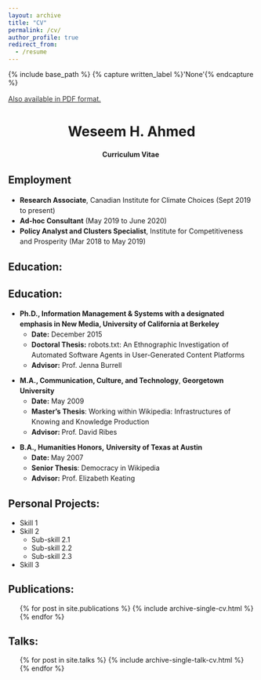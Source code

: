 ```yaml
---
layout: archive
title: "CV"
permalink: /cv/
author_profile: true
redirect_from:
  - /resume
---
```


{% include base_path %}
{% capture written_label %}'None'{% endcapture %}

<u><a style="line-height: 1.5;" href="http://weseemahmed.github.io/files/Weseem-Ahmed-Resume.pdf"><span style="color: #333333;"><span>Also available in PDF format.</span></span></a></u>

<h1 class="western" align="center"><b>Weseem H. Ahmed</b></h1>
<p style="line-height: 1.5;" align="center"><span><b>Curriculum Vitae</b> </span></p>

<h2>Employment</h2>
<ul style="line-height: 1.5; margin: 10px 0;">
  <li><span><b>Research Associate</b>, Canadian Institute for Climate Choices (Sept 2019 to present)</span></li>
    <li><span><b>Ad-hoc Consultant</b> (May 2019 to June 2020)</span></li>
    <li><span><b>Policy Analyst and Clusters Specialist</b>, Institute for Competitiveness and Prosperity (Mar 2018 to May 2019)</span></li>
</ul>

<h2>Education:</h2>
<a name="education"><h2 class="western">Education:</h2></a>
<ul style="line-height: 1.5; margin: 10px 0;">
 	<li><span><b>Ph.D., </b></span><span><b>Information Management & Systems with a designated emphasis in New Media</b></span><span><b>, University of California at Berkeley</b></span>
<ul>
 	<li><strong><span><b>Date:</b></span></strong><span> December 2015</span></li>
  <li><b><span>Doctoral Thesis:</b></span><span> robots.txt: An Ethnographic Investigation of Automated Software Agents in User-Generated Content Platforms</span></li>
 	<li><span><b>Advisor:</b></span><span> Prof. Jenna Burrell</span></li>
</ul>
</li>
</ul>
<ul style="line-height: 1.5; margin: 10px 0;">
 	<li><span><b>M.A., Communication, Culture, and Technology</b>, <b>Georgetown University</b></span>
<ul>
 	<li><strong><span><b>Date:</b></span></strong><span> May 2009</span></li>
 	<li><span><b>Master’s Thesis</b>: Working within Wikipedia: Infrastructures of Knowing and Knowledge Production</li</span>
 	<li><span><b>Advisor: </b>Prof.</span><span> David Ribes</span></li>
</ul>
</li>
</ul>
<ul style="line-height: 1.5; margin: 10px 0;">
 	<li><span><b>B.A., Humanities Honors,</b> <b>University of Texas at Austin</b></span>
<ul>
 	<li><strong><span><b>Date: </b></span></strong><span>May 2007</span></li>
  <li><span><b>Senior Thesis</b>: Democracy in Wikipedia</li></span>
 	<li><span><b>Advisor:</b></span><span> Prof. Elizabeth Keating</span></li>
</ul>
</li>
</ul>
  
<a name="projects"><h2 id="projects-">Personal Projects:</h2></a>
* Skill 1
* Skill 2
  * Sub-skill 2.1
  * Sub-skill 2.2
  * Sub-skill 2.3
* Skill 3

<a name="publications"><h2 id="publications-">Publications:</h2></a>
  <ul>{% for post in site.publications %}
    {% include archive-single-cv.html %}
  {% endfor %}</ul>
  
<a name="talks"><h2 id="talks-">Talks:</h2></a>
  <ul>{% for post in site.talks %}
    {% include archive-single-talk-cv.html %}
  {% endfor %}</ul>
